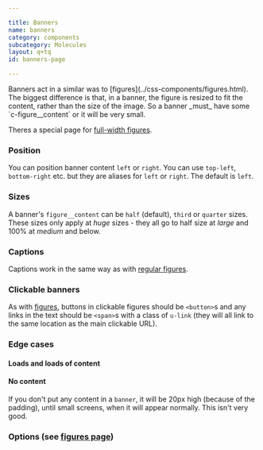 ```yaml
---

title: Banners
name: banners
category: components
subcategory: Molecules
layout: q+tq
id: banners-page

---
```


<div class="lead"><p>Banners act in a similar was to [figures](../css-components/figures.html). The biggest difference is that, in a banner, the figure is resized to fit the content, rather than the size of the image. So a banner _must_ have some `c-figure__content` or it will be very small.</p></div>

Theres a special page for [full-width figures](../css-components/full-width-figures.html).

### Position

You can position banner content `left` or `right`. You can use `top-left`, `bottom-right` etc. but they are aliases for `left` or `right`. The default is `left`.

<script>
component("figure", { "image": "https://unsplash.it/800/400/?image=769", "type": "banner", "content": { "text" : "<p>'I mean what I say,' the Mock Turtle replied in an offended tone. And  the Gryphon added 'Come, let's hear some of YOUR adventures.'</p>\n<a class=\"c-btn c-btn--medium c-btn--block c-btn--primary\" href=\"#\">Click here for more</a>", "position": "left" } } );
</script>

<script>
component("figure", { "image": "https://unsplash.it/800/400/?image=770", "type": "banner", "content": { "text" : "<p>'I mean what I say,' the Mock Turtle replied in an offended tone. And  the Gryphon added 'Come, let's hear some of YOUR adventures.'</p>\n<a class=\"c-btn c-btn--medium c-btn--block c-btn--primary\" href=\"#\">Click here for more</a>", "position": "right" } } );
</script>

### Sizes

A banner's `figure__content` can be `half` (default), `third` or `quarter` sizes. These sizes only apply at _huge_ sizes - they all go to half size at _large_ and 100% at _medium_ and below.

<script>
component("figure", { "type":"banner", "image": "https://unsplash.it/1200/600/?image=771", "content": { "text" : "<h3>Here's some content</h3>\n<p>Here is some content. The height of the banner will fit to the content size.</p>\n<a class=\"c-btn c-btn--medium c-btn--block c-btn--primary\" href=\"#\">Click here for more</a>", "position": "left", "size": "half" } } )+
component("figure", { "type":"banner", "image": "https://unsplash.it/1200/600/?image=772", "content": { "text" : "<h3>Here's some content</h3>\n<p>Here is some content. The height of the banner will fit to the content size.</p>\n<a class=\"c-btn c-btn--medium c-btn--block c-btn--primary\" href=\"#\">Click here for more</a>", "position": "right", "size": "half" } } )+
component("figure", { "type":"banner", "image": "https://unsplash.it/1200/600/?image=773", "content": { "text" : "<p>Here is some content. The height of the banner will fit to the content size.</p>\n<a class=\"c-btn c-btn--medium c-btn--block c-btn--primary\" href=\"#\">Click here for more</a>", "position": "left", "size": "third" } } )+
component("figure", { "type":"banner", "image": "https://unsplash.it/1200/600/?image=774", "content": { "text" : "<p>Here is some content. The height of the banner will fit to the content size.</p>\n<a class=\"c-btn c-btn--medium c-btn--block c-btn--primary\" href=\"#\">Click here for more</a>", "position": "right", "size": "third" } } )+
component("figure", { "type":"banner", "image": "https://unsplash.it/1200/600/?image=775", "content": { "text" : "<p>Here is some content. The height of the banner will fit to the content size.</p>\n", "position": "left", "size": "quarter" } } )+
component("figure", { "type":"banner", "image": "https://unsplash.it/1200/600/?image=776", "content": { "text" : "<p>Here is some content. The height of the banner will fit to the content size.</p>\n", "position": "right", "size": "quarter" } } );
</script>

### Captions

Captions work in the same way as with [regular figures](../css-components/figures.html#figure-captions).

<script>
component("figure", { "image": "https://unsplash.it/800/400/?image=777", "type": "banner", "content": { "text" : "<p>'I mean what I say,' the Mock Turtle replied in an offended tone. And  the Gryphon added 'Come, let's hear some of YOUR adventures.'</p>\n<a class=\"c-btn c-btn--medium c-btn--block c-btn--primary\" href=\"#\">Click here for more</a>" }, "caption": { "text" : "<i class=\"c-icon c-icon--camera c-figure__caption-icon\"></i> Simple text caption", "position": "bottom-right" } } );
</script>

### Clickable banners

As with [figures](../css-components/figures.html#clickable-figures), buttons in clickable figures should be `<button>`s and any links in the text should be `<span>`s with a class of `u-link` (they will all link to the same location as the main clickable URL).

<script>
component("figure", { "image": "https://unsplash.it/1200/600/?image=780", "type":"banner", "url": "https://www.york.ac.uk", "content": { "text" : "<h3>Alice In Wonderland</h3>\n<p>'I mean what I say,' the Mock Turtle replied in an offended tone. And the <span class=\"u-link\">Gryphon</span> added 'Come, let's hear some of YOUR adventures.'</p>\n<button class=\"c-btn c-btn--medium c-btn--block c-btn--primary\">Click here for more</button>" } } );
</script>

### Edge cases

#### Loads and loads of content

<script>
component("figure", { "image": "https://unsplash.it/800/400/?image=778", "type": "banner", "content": { "text" : "<p>The March Hare took the watch and looked at it gloomily: then he dipped  it into his cup of tea, and looked at it again: but he could think of  nothing better to say than his first remark, 'It was the BEST butter,  you know.'</p>\n<p>Alice had been looking over his shoulder with some curiosity. 'What a  funny watch!' she remarked. 'It tells the day of the month, and doesn't  tell what o'clock it is!'</p>\n<p>'Why should it?' muttered the Hatter. 'Does YOUR watch tell you what  year it is?'</p>\n<p>'Of course not,' Alice replied very readily: 'but that's because it  stays the same year for such a long time together.'</p>\n<p>'Which is just the case with MINE,' said the Hatter.</p>\n<p>Alice felt dreadfully puzzled. The Hatter's remark seemed to have no  sort of meaning in it, and yet it was certainly English. 'I don't quite  understand you,' she said, as politely as she could.</p>\n<p>'The Dormouse is asleep again,' said the Hatter, and he poured a little  hot tea upon its nose.</p>\n<p>The Dormouse shook its head impatiently, and said, without opening its  eyes, 'Of course, of course; just what I was going to remark myself.'</p>\n<a class=\"c-btn c-btn--medium c-btn--block c-btn--primary\" href=\"#\">Click here for more</a>" } } );
</script>

#### No content

If you don't put any content in a `banner`, it will be 20px high (because of the padding), until small screens, when it will appear normally. This isn't very good.

<script>
component("figure", { "image": "https://unsplash.it/800/400/?image=779", "type": "banner" } );
</script>

### Options (see [figures page](../css-components/figures.html))